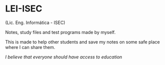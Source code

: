 # LEI-ISEC
(Lic. Eng. Informática - ISEC)

Notes, study files and test programs made by myself.

This is made to help other students and save my notes on some safe place where I can share them.

_I believe that everyone should have access to education_
